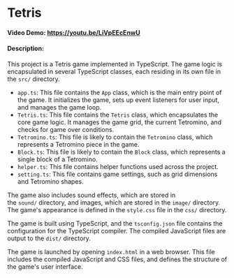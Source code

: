# Tetris
#### Video Demo: https://youtu.be/LiVpEEcEnwU
#### Description:
This project is a Tetris game implemented in TypeScript. The game logic is encapsulated in several TypeScript classes, each residing in its own file in the `src/` directory.

- `app.ts`: This file contains the `App` class, which is the main entry point of the game. It initializes the game, sets up event listeners for user input, and manages the game loop.
- `Tetris.ts`: This file contains the `Tetris` class, which encapsulates the core game logic. It manages the game grid, the current Tetromino, and checks for game over conditions.
- `Tetromino.ts`: This file is likely to contain the `Tetromino` class, which represents a Tetromino piece in the game.
- `Block.ts`: This file is likely to contain the `Block` class, which represents a single block of a Tetromino.
- `helper.ts`: This file contains helper functions used across the project.
- `setting.ts`: This file contains game settings, such as grid dimensions and Tetromino shapes.

The game also includes sound effects, which are stored in the `sound/` directory, and images, which are stored in the `image/` directory. The game's appearance is defined in the `style.css` file in the `css/` directory.

The game is built using TypeScript, and the `tsconfig.json` file contains the configuration for the TypeScript compiler. The compiled JavaScript files are output to the `dist/` directory.

The game is launched by opening `index.html` in a web browser. This file includes the compiled JavaScript and CSS files, and defines the structure of the game's user interface.
